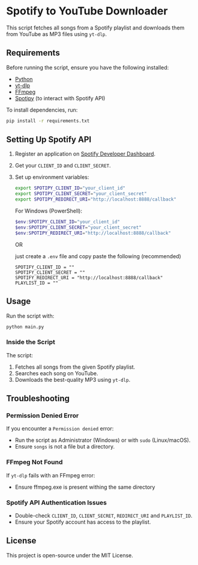 # Spotify to YouTube Downloader

This script fetches all songs from a Spotify playlist and downloads them from YouTube as MP3 files using `yt-dlp`.

## Requirements

Before running the script, ensure you have the following installed:

- [Python](https://www.python.org/downloads/)
- [yt-dlp](https://github.com/yt-dlp/yt-dlp)
- [FFmpeg](https://www.gyan.dev/ffmpeg/builds/ffmpeg-git-essentials.7z)
- [Spotipy](https://spotipy.readthedocs.io/en/2.16.1/) (to interact with Spotify API)

To install dependencies, run:
```sh
pip install -r requirements.txt
```

## Setting Up Spotify API
1. Register an application on [Spotify Developer Dashboard](https://developer.spotify.com/dashboard/applications).
2. Get your `CLIENT_ID` and `CLIENT_SECRET`.
3. Set up environment variables:
   ```sh
   export SPOTIPY_CLIENT_ID="your_client_id"
   export SPOTIPY_CLIENT_SECRET="your_client_secret"
   export SPOTIPY_REDIRECT_URI="http://localhost:8888/callback"
   ```
   For Windows (PowerShell):
   ```powershell
   $env:SPOTIPY_CLIENT_ID="your_client_id"
   $env:SPOTIPY_CLIENT_SECRET="your_client_secret"
   $env:SPOTIPY_REDIRECT_URI="http://localhost:8888/callback"
   ```
    OR

    just create a `.env` file and copy paste the following (recommended)
    ```env
    SPOTIFY_CLIENT_ID = ""
    SPOTIFY_CLIENT_SECRET = ""
    SPOTIFY_REDIRECT_URI = "http://localhost:8888/callback"
    PLAYLIST_ID = ""
    ```

## Usage

Run the script with:
```sh
python main.py
```

### Inside the Script
The script:
1. Fetches all songs from the given Spotify playlist.
2. Searches each song on YouTube.
3. Downloads the best-quality MP3 using `yt-dlp`.



## Troubleshooting

### Permission Denied Error
If you encounter a `Permission denied` error:
- Run the script as Administrator (Windows) or with `sudo` (Linux/macOS).
- Ensure `songs` is not a file but a directory.

### FFmpeg Not Found
If `yt-dlp` fails with an FFmpeg error:
- Ensure ffmpeg.exe is present withing the same directory

### Spotify API Authentication Issues
- Double-check `CLIENT_ID`, `CLIENT_SECRET`, `REDIRECT_URI` and `PLAYLIST_ID`.
- Ensure your Spotify account has access to the playlist.

## License
This project is open-source under the MIT License.

